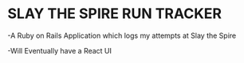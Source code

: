 # SLAY THE SPIRE RUN TRACKER

-A Ruby on Rails Application which logs my attempts at Slay the Spire

-Will Eventually have a React UI
